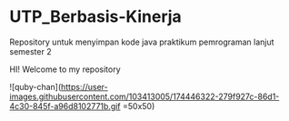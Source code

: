 # UTP_Berbasis-Kinerja
Repository untuk menyimpan kode java praktikum pemrograman lanjut semester 2

HI! Welcome to my repository

![quby-chan](https://user-images.githubusercontent.com/103413005/174446322-279f927c-86d1-4c30-845f-a96d8102771b.gif =50x50)

